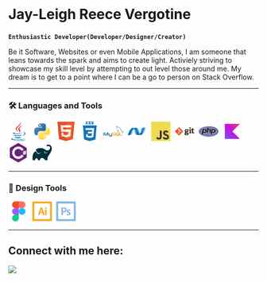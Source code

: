 <div>
    <img href="https://media.giphy.com/media/QXwtfadqo7wbfmT46H/giphy.gif" />
</div>

# Jay-Leigh Reece Vergotine

**`Enthusiastic Developer(Developer/Designer/Creator)`**

Be it Software, Websites or even Mobile Applications, I am someone that leans towards the spark and aims to create light. Activiely striving to showcase my skill level by attempting to out level those around me. My dream is to get to a point where I can be a go to person on Stack Overflow.

---

### :hammer_and_wrench: Languages and Tools

<img src="https://github.com/devicons/devicon/blob/master/icons/java/java-original.svg" title="Java" alt="Java" width="40" height="40" />&nbsp;
<img src="https://github.com/devicons/devicon/blob/master/icons/python/python-original.svg" title="Python" alt="Python" width="40" height="40" />&nbsp;
<img src="https://github.com/devicons/devicon/blob/master/icons/html5/html5-original.svg" title="HTML" alt="HTML" width="40" height="40" />&nbsp;
<img src="https://github.com/devicons/devicon/blob/master/icons/css3/css3-plain-wordmark.svg" title="CSS" alt="CSS" width="40" height="40" />&nbsp;
<img src="https://github.com/devicons/devicon/blob/master/icons/mysql/mysql-original-wordmark.svg" title="MySQL" alt="MySQL" width="40" height="40" />&nbsp;
<img src="https://github.com/devicons/devicon/blob/master/icons/dot-net/dot-net-original.svg" title="ASP.NET" alt="ASP.NET" width="40" height="40" />&nbsp;
<img src="https://github.com/devicons/devicon/blob/master/icons/javascript/javascript-original.svg" title="JavaScript" alt="JavaScript" width="40" height="40" />&nbsp;
<img src="https://github.com/devicons/devicon/blob/master/icons/git/git-original-wordmark.svg" title="Git" alt="Git" width="40" height="40" />&nbsp;
<img src="https://github.com/devicons/devicon/blob/master/icons/php/php-original.svg" title="PHP" alt="PHP" width="40" height="40" />&nbsp;
<img src="https://github.com/devicons/devicon/blob/master/icons/kotlin/kotlin-original.svg" title="Kotlin" alt="Kotlin" width="40" height="40" />&nbsp;
<img src="https://github.com/devicons/devicon/blob/master/icons/csharp/csharp-plain.svg" title="C#" alt="C#" width="40" height="40" />&nbsp;
<img src="https://github.com/devicons/devicon/blob/master/icons/gradle/gradle-plain.svg" title="Gradle" alt="Gradle" width="40" height="40" />
          
---

### 🎨 Design Tools

<img src="https://github.com/devicons/devicon/blob/master/icons/figma/figma-original.svg" title="Figma" alt="Figma" width="40" height="40" />&nbsp;
<img src="https://github.com/devicons/devicon/blob/master/icons/illustrator/illustrator-line.svg" title="Adobe Illustrator" alt="Adobe Illustrator" width="40" height="40" />&nbsp;
<img src="https://github.com/devicons/devicon/blob/master/icons/photoshop/photoshop-line.svg" title="Adobe Photoshop" alt="Adobe Photoshop" width="40" height="40" />&nbsp;

---

## Connect with me here:

<a href="https://github.com/Jay-Leigh"><img src="https://img.icons8.com/fluent/48/000000/linkedin.png"/></a>
